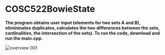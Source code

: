 # COSC522BowieState

**The program obtains user input (elements for two sets A and B), elimininates duplicates, calculates the two differences between the sets, cardinalities, the intersection of the sets). 
To run the code, download and run the main.cpp.**


![overview 001](https://user-images.githubusercontent.com/20401990/117314703-04263c80-ae55-11eb-8fa4-f9f10b242695.jpeg)
